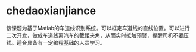 # chedaoxianjiance
该课题为基于Matlab的车道线识别系统。可以框定车道线的直线位置。可以进行二次开发，做成车道线离汽车的截距夹角，从而实时抵触预警，提醒司机不要压线。适合具备有一定编程基础的人员学习。
